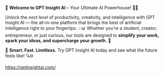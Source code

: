 🚀 **Welcome to GPT Insight AI** – Your Ultimate AI Powerhouse! 🤖✨

Unlock the *next level* of productivity, creativity, and intelligence with GPT Insight AI — the all-in-one platform that brings the best of artificial intelligence right to your fingertips. 💡📊 Whether you're a student, creator, entrepreneur, or just curious, our tools are designed to **simplify your work, spark your ideas, and supercharge your growth**. 🌟

🎯 **Smart. Fast. Limitless.**
Try GPT Insight AI today and see what the future feels like! 🔍🌐

https://gptinsightai.com/
